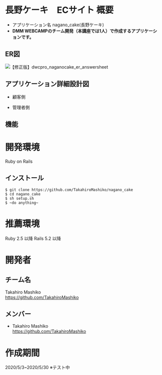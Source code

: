 # 長野ケーキ　ECサイト 概要
* アプリケーション名 nagano_cake(長野ケーキ)
* **DMM WEBCAMPのチーム開発（本講座では1人）で作成するアプリケーションです。**

## ER図
![【修正版】dwcpro_naganocake_er_answersheet](https://user-images.githubusercontent.com/80663962/120292014-dc64b000-c2fe-11eb-95ab-b574e7e0455c.png)

## アプリケーション詳細設計図
* 顧客側

* 管理者側

## 機能

# 開発環境
Ruby on Rails

## インストール

```
$ git clone https://github.com/TakahiroMashiko/nagano_cake
$ cd nagano_cake
$ sh setup.sh
$ ~do anything~
```

# 推薦環境
Ruby 2.5 以降 Rails 5.2 以降

# 開発者
## チーム名
Takahiro Mashiko  
https://github.com/TakahiroMashiko

## メンバー
* Takahiro Mashiko  
https://github.com/TakahiroMashiko

# 作成期間
2020/5/3~2020/5/30
※テスト中
